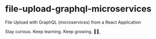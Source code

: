 # file-upload-graphql-microservices

File Upload with GraphQL (microservices) from a React Application

<!-- INSPIRATIONAL_QUOTE_START -->
Stay curious. Keep learning. Keep growing.
🧑‍💻,
<!-- INSPIRATIONAL_QUOTE_END -->
